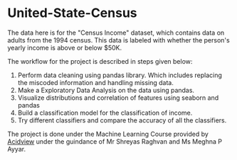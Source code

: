 # United-State-Census

The data here is for the "Census Income" dataset, which contains data on adults from the 1994 census. This data is labeled with whether the person's yearly income is above or below $50K.



The workflow for the project is described in  steps given below:
1. Perform data cleaning using pandas library. Which includes replacing the miscoded information and handling missing data.
2. Make a Exploratory Data Analysis on the data using pandas.
3. Visualize distributions and correlation of features using seaborn and pandas
4. Build a classification model for the classification of income.
5. Try different classifiers and compare the accuracy of all the classifiers.
 
The project is done under the Machine Learning Course  provided by [Acidview](https://acadview.com) under the guindance of Mr Shreyas Raghvan and Ms Meghna P Ayyar.
